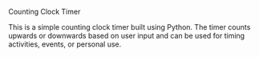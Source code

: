 Counting Clock Timer






This is a simple counting clock timer built using Python. The timer counts upwards or downwards based on user input and can be used for timing activities, events, or personal use.

